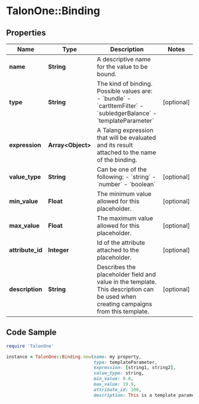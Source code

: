 # TalonOne::Binding

## Properties

Name | Type | Description | Notes
------------ | ------------- | ------------- | -------------
**name** | **String** | A descriptive name for the value to be bound. | 
**type** | **String** | The kind of binding. Possible values are: - &#x60;bundle&#x60; - &#x60;cartItemFilter&#x60; - &#x60;subledgerBalance&#x60; - &#x60;templateParameter&#x60;  | [optional] 
**expression** | **Array&lt;Object&gt;** | A Talang expression that will be evaluated and its result attached to the name of the binding. | 
**value_type** | **String** | Can be one of the following: - &#x60;string&#x60; - &#x60;number&#x60; - &#x60;boolean&#x60;  | [optional] 
**min_value** | **Float** | The minimum value allowed for this placeholder. | [optional] 
**max_value** | **Float** | The maximum value allowed for this placeholder. | [optional] 
**attribute_id** | **Integer** | Id of the attribute attached to the placeholder. | [optional] 
**description** | **String** | Describes the placeholder field and value in the template. This description can be used when creating campaigns from this template. | [optional] 

## Code Sample

```ruby
require 'TalonOne'

instance = TalonOne::Binding.new(name: my property,
                                 type: templateParameter,
                                 expression: [string1, string2],
                                 value_type: string,
                                 min_value: 0.0,
                                 max_value: 19.9,
                                 attribute_id: 100,
                                 description: This is a template parameter of type &#x60;number&#x60;.)
```


